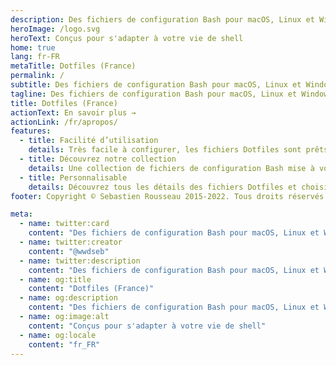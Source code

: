 ```yaml
---
description: Des fichiers de configuration Bash pour macOS, Linux et Windows. Adaptés à vos besoins et pour vous servir
heroImage: /logo.svg
heroText: Conçus pour s'adapter à votre vie de shell
home: true
lang: fr-FR
metaTitle: Dotfiles (France)
permalink: /
subtitle: Des fichiers de configuration Bash pour macOS, Linux et Windows. Adaptés à vos besoins et pour vous servir
tagline: Des fichiers de configuration Bash pour macOS, Linux et Windows. Adaptés à vos besoins et pour vous servir
title: Dotfiles (France)
actionText: En savoir plus →
actionLink: /fr/apropos/
features:
  - title: Facilité d’utilisation
    details: Très facile à configurer, les fichiers Dotfiles sont prêts à l'emploi et idéals pour personnaliser votre shell et vos applications
  - title: Découvrez notre collection
    details: Une collection de fichiers de configuration Bash mise à votre disposition gratuitement
  - title: Personnalisable
    details: Découvrez tous les détails des fichiers Dotfiles et choisissez ceux que vous préférez suivant vos envies
footer: Copyright © Sebastien Rousseau 2015-2022. Tous droits réservés.

meta:
  - name: twitter:card
    content: "Des fichiers de configuration Bash pour macOS, Linux et Windows. Adaptés à vos besoins et pour vous servir"
  - name: twitter:creator
    content: "@wwdseb"
  - name: twitter:description
    content: "Des fichiers de configuration Bash pour macOS, Linux et Windows. Adaptés à vos besoins et pour vous servir"
  - name: og:title
    content: "Dotfiles (France)"
  - name: og:description
    content: "Des fichiers de configuration Bash pour macOS, Linux et Windows. Adaptés à vos besoins et pour vous servir"
  - name: og:image:alt
    content: "Conçus pour s'adapter à votre vie de shell"
  - name: og:locale
    content: "fr_FR"
---
```

